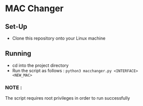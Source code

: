 # MAC Changer

## Set-Up
- Clone this repository onto your Linux machine

## Running
- cd into the project directory
- Run the script as follows : `python3 macchanger.py <INTERFACE> <NEW_MAC>`

### NOTE : 
The script requires root privileges in order to run successfully 